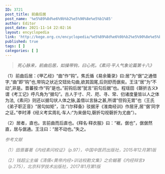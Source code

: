 ```yaml
---
ID: 3721
post_title: 前曲后居
post_name: '%e5%89%8d%e6%9b%b2%e5%90%8e%e5%b1%85'
author: Editor
post_date: 2021-11-14 22:02:16
layout: encyclopedia
link: 'http://kege.org.cn/encyclopedia/%e5%89%8d%e6%9b%b2%e5%90%8e%e5%b1%85'
published: true
tags: [ ]
categories: [ ]
---
```

<blockquote><em>死心脉来，前曲后居，如操带钩，曰心死。《素问·平人气象论篇第十八》</em></blockquote>
（1）前曲后居：《甲乙经》“曲”作“钩”。焦氏循《易余籥录》曰:居”为“倨”之通借字,“曲”即“钩”也,带钩之状近交钮处勾曲,欲其固尾,后则舒而倨矣。王注“居”为“不动”,非是。晋蕃按:作“钩”是也。”前钩后居”犹言“前勾后据”也。程瑶田《磬折古义》谓《考工记》呼凡角为“据勾”。古人于寸、尺、咫、寻、常、仞诸度量皆以人之体为法,《素问》则还以据勾状人体之脉,盖借以言脉之甚,所谓“但钩无胃”也（王氏《弟子职正音》“居勾如矩”，注:“(尔释备》驳据牙《淮南经训》作居牙,居’‘倨’同字之证。”李时溥《经义考实周礼·车人:“为来倨勾,磬折勾视磬折为尤曲”）。

（2）居者，直也。言前曲而后直也。《释名·释衣服》曰：“裾，倨也”，倨倨然直，居与倨通。王注曰：“居不动也。”失之。

<span style="color: #808080;"><em>参考文献</em></span>

<span style="color: #808080;"><em>（1）田晋蕃著《内经素问校证》（p.97），中国中医药出版社，2015年12月第1版</em></span>

<span style="color: #808080;"><em>（2）钱超尘主编《清儒&lt;黄帝内经&gt;训诂校勘文集》之俞樾著《内经辩言》（p.275），北京科学技术出版社，2017年1月第1版</em></span>